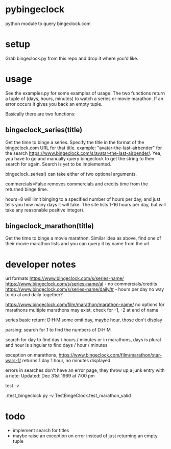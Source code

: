 # pybingeclock
python module to query bingeclock.com

# setup

Grab bingeclock.py from this repo and drop it where you'd like.

# usage

See the examples.py for some examples of usage. The two functions return a tuple of (days, hours, minutes) to watch a series or movie marathon. If an error occurs it gives you back an empty tuple.

Basically there are two functions:

## bingeclock_series(title)

Get the time to binge a series. Specify the title in the format of the bingeclock.com URL for that title. example: "avatar-the-last-airbender" for the search https://www.bingeclock.com/s/avatar-the-last-airbender/. Yea, you have to go and manually query bingeclock to get the string to then search for again. Search is yet to be implemented.

bingeclock_series() can take either of two optional arguments.

commercials=False removes commercials and credits time from the returned binge time.

hours=8 will limit binging to a specified number of hours per day, and just tells you how many days it will take. The site lists 1-16 hours per day, but will take any reasonable positive integer).

## bingeclock_marathon(title)

Get the time to binge a movie marathon. Similar idea as above, find one of their movie marathon lists and you can query it by name from the url.

# developer notes

url formats
https://www.bingeclock.com/s/series-name/
https://www.bingeclock.com/s/series-name/al  - no commercials/credits
https://www.bingeclock.com/s/series-name/daily/#  - hours per day
no way to do al and daily together?

https://www.bingeclock.com/film/marathon/marathon-name/
no options for marathons
multiple marathons may exist, check for -1, -2 at end of name

series
basic return: D:H:M
some omit day, maybe hour, those don't display

parsing: search for <span class="date_num">1</span>
to find the numbers of D:H:M

search for <span class="date_type">day</span>
to find day / hours / minutes
or in marathons, days is plural and hour is singular
to find days / hour / minutes

exception on marathons, https://www.bingeclock.com/film/marathon/star-wars-1/
returns 1 day 1 hour, no minutes displayed

errors in searches don't have an error page, they throw up a junk entry with a note:
Updated: Dec 31st 1969 at 7:00 pm


test -v

./test_bingeclock.py -v TestBingeClock.test_marathon_valid


# todo

* implement search for titles
* maybe raise an exception on error instead of just returning an empty tuple


